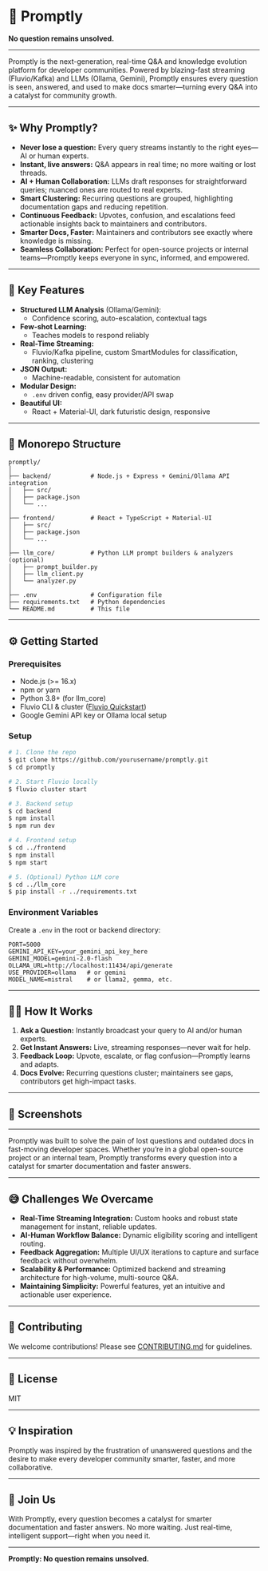 # 🚀 Promptly

**No question remains unsolved.**

---

Promptly is the next-generation, real-time Q&A and knowledge evolution platform for developer communities. Powered by blazing-fast streaming (Fluvio/Kafka) and LLMs (Ollama, Gemini), Promptly ensures every question is seen, answered, and used to make docs smarter—turning every Q&A into a catalyst for community growth.

---

## ✨ Why Promptly?

- **Never lose a question:** Every query streams instantly to the right eyes—AI or human experts.
- **Instant, live answers:** Q&A appears in real time; no more waiting or lost threads.
- **AI + Human Collaboration:** LLMs draft responses for straightforward queries; nuanced ones are routed to real experts.
- **Smart Clustering:** Recurring questions are grouped, highlighting documentation gaps and reducing repetition.
- **Continuous Feedback:** Upvotes, confusion, and escalations feed actionable insights back to maintainers and contributors.
- **Smarter Docs, Faster:** Maintainers and contributors see exactly where knowledge is missing.
- **Seamless Collaboration:** Perfect for open-source projects or internal teams—Promptly keeps everyone in sync, informed, and empowered.

---

## 🧠 Key Features

- **Structured LLM Analysis** (Ollama/Gemini):
  - Confidence scoring, auto-escalation, contextual tags
- **Few-shot Learning:**
  - Teaches models to respond reliably
- **Real-Time Streaming:**
  - Fluvio/Kafka pipeline, custom SmartModules for classification, ranking, clustering
- **JSON Output:**
  - Machine-readable, consistent for automation
- **Modular Design:**
  - `.env` driven config, easy provider/API swap
- **Beautiful UI:**
  - React + Material-UI, dark futuristic design, responsive

---

## 📁 Monorepo Structure

```
promptly/
│
├── backend/           # Node.js + Express + Gemini/Ollama API integration
│   ├── src/
│   ├── package.json
│   └── ...
│
├── frontend/          # React + TypeScript + Material-UI
│   ├── src/
│   ├── package.json
│   └── ...
│
├── llm_core/          # Python LLM prompt builders & analyzers (optional)
│   ├── prompt_builder.py
│   ├── llm_client.py
│   └── analyzer.py
│
├── .env               # Configuration file
├── requirements.txt   # Python dependencies
└── README.md          # This file
```

---

## ⚙️ Getting Started

### Prerequisites
- Node.js (>= 16.x)
- npm or yarn
- Python 3.8+ (for llm_core)
- Fluvio CLI & cluster ([Fluvio Quickstart](https://fluvio.io/docs/getting-started/))
- Google Gemini API key or Ollama local setup

### Setup

```bash
# 1. Clone the repo
$ git clone https://github.com/yourusername/promptly.git
$ cd promptly

# 2. Start Fluvio locally
$ fluvio cluster start

# 3. Backend setup
$ cd backend
$ npm install
$ npm run dev

# 4. Frontend setup
$ cd ../frontend
$ npm install
$ npm start

# 5. (Optional) Python LLM core
$ cd ../llm_core
$ pip install -r ../requirements.txt
```

### Environment Variables

Create a `.env` in the root or backend directory:

```dotenv
PORT=5000
GEMINI_API_KEY=your_gemini_api_key_here
GEMINI_MODEL=gemini-2.0-flash
OLLAMA_URL=http://localhost:11434/api/generate
USE_PROVIDER=ollama   # or gemini
MODEL_NAME=mistral    # or llama2, gemma, etc.
```

---

## 🏄‍♂️ How It Works

1. **Ask a Question:** Instantly broadcast your query to AI and/or human experts.
2. **Get Instant Answers:** Live, streaming responses—never wait for help.
3. **Feedback Loop:** Upvote, escalate, or flag confusion—Promptly learns and adapts.
4. **Docs Evolve:** Recurring questions cluster; maintainers see gaps, contributors get high-impact tasks.

---

## 📸 Screenshots


---

Promptly was built to solve the pain of lost questions and outdated docs in fast-moving developer spaces. Whether you’re in a global open-source project or an internal team, Promptly transforms every question into a catalyst for smarter documentation and faster answers.

---

## 😅 Challenges We Overcame

- **Real-Time Streaming Integration:** Custom hooks and robust state management for instant, reliable updates.
- **AI-Human Workflow Balance:** Dynamic eligibility scoring and intelligent routing.
- **Feedback Aggregation:** Multiple UI/UX iterations to capture and surface feedback without overwhelm.
- **Scalability & Performance:** Optimized backend and streaming architecture for high-volume, multi-source Q&A.
- **Maintaining Simplicity:** Powerful features, yet an intuitive and actionable user experience.

---

## 🤝 Contributing

We welcome contributions! Please see [CONTRIBUTING.md](CONTRIBUTING.md) for guidelines.

---

## 📄 License

MIT

---

## 💡 Inspiration

Promptly was inspired by the frustration of unanswered questions and the desire to make every developer community smarter, faster, and more collaborative.

---

## 🙌 Join Us

With Promptly, every question becomes a catalyst for smarter documentation and faster answers. No more waiting. Just real-time, intelligent support—right when you need it.

---

**Promptly: No question remains unsolved.**
